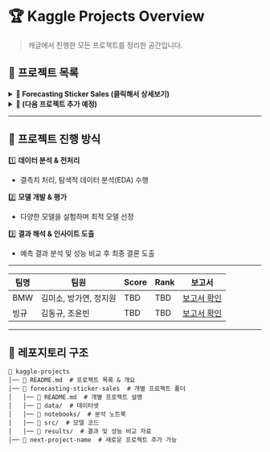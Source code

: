# 🏆 Kaggle Projects Overview

> 캐글에서 진행한 모든 프로젝트를 정리한 공간입니다.

## 📌 프로젝트 목록

<details>
  <summary><b>📂 Forecasting Sticker Sales (클릭해서 상세보기)</b></summary>

  - **대회 링크**: [Kaggle Competition](https://www.kaggle.com/competitions/playground-series-s5e1/overview)  
  - **참가 목표**: 다양한 실제 국가들의 가상 매장에서 나온 Kaggle 브랜드 스티커에 대한 수년간의 매출을 예측  
  - **진행 기간**: 2025.01.01 ~ 2025.01.31  
  - **주요 기술**: <br> 
    ➤ RandomForest  <br>
    ➤ XGBoost  <br>
    ➤ Time Series Forecasting  <br>
    ➤ LightGBM  <br>
    ➤ Obtuna  <br>
    ➤ Feature Engineering  
  - **🔗 [프로젝트 상세 보기](./forecasting-sticker-sales/README.md)**  

</details>

<details>
  <summary><b>📂 (다음 프로젝트 추가 예정)</b></summary>

  > 새로운 캐글 대회 참가 시 이곳에 추가됩니다.
</details>

---

## 🚀 프로젝트 진행 방식
1️⃣ **데이터 분석 & 전처리**  
   - 결측치 처리, 탐색적 데이터 분석(EDA) 수행  

2️⃣ **모델 개발 & 평가**  
   - 다양한 모델을 실험하며 최적 모델 선정  

3️⃣ **결과 해석 & 인사이트 도출**  
   - 예측 결과 분석 및 성능 비교 후 최종 결론 도출  

---
| 팀명 | 팀원 | Score | Rank | 보고서 |
|------|------|-------|------|----------------|
| BMW | 김미소, 방가연, 정지원 | TBD | TBD | [보고서 확인](./forecasting-sticker-sales/BMW-report.pptx) |
| 빙규 | 김동규, 조윤빈 | TBD | TBD | [보고서 확인](./forecasting-sticker-sales/Bingyu-report.pptx) |
---
## 📂 레포지토리 구조  
```plaintext
📂 kaggle-projects
│── 📜 README.md  # 프로젝트 목록 & 개요
│── 📂 forecasting-sticker-sales  # 개별 프로젝트 폴더
│   │── 📜 README.md  # 개별 프로젝트 설명
│   │── 📂 data/  # 데이터셋 
│   │── 📂 notebooks/  # 분석 노트북
│   │── 📂 src/  # 모델 코드
│   │── 📂 results/  # 결과 및 성능 비교 자료
│── 📂 next-project-name  # 새로운 프로젝트 추가 가능
